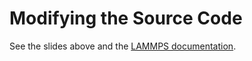 # Modifying the Source Code

See the slides above and the [LAMMPS documentation](https://lammps.sandia.gov/doc/Manual.html#programmer-documentation).
